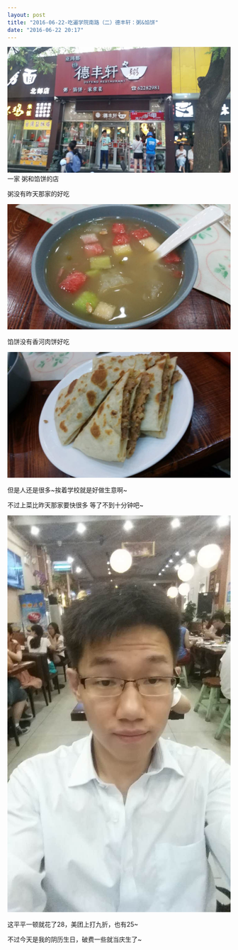 ```yaml
---
layout: post
title: "2016-06-22-吃遍学院南路（二）德丰轩：粥&馅饼"
date: "2016-06-22 20:17"
---
```

![德丰轩](/img/pictures/2016-06-22-吃遍学院南路（二）德丰轩-粥馅饼4.jpg)
一家 粥和馅饼的店

粥没有昨天那家的好吃

![粥 8](/img/pictures/2016-06-22-吃遍学院南路（二）德丰轩-粥馅饼2.jpg)

馅饼没有香河肉饼好吃

![馅饼 20](/img/pictures/2016-06-22-吃遍学院南路（二）德丰轩-粥馅饼3.jpg)


但是人还是很多~挨着学校就是好做生意啊~

不过上菜比昨天那家要快很多 等了不到十分钟吧~

![](/img/pictures/2016-06-22-吃遍学院南路（二）德丰轩-粥馅饼1.jpg)

这平平一顿就花了28，美团上打九折，也有25~

不过今天是我的阴历生日，破费一些就当庆生了~

